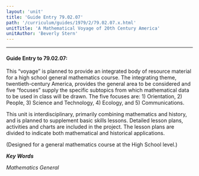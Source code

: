 ```yaml
---
layout: 'unit'
title: 'Guide Entry 79.02.07'
path: '/curriculum/guides/1979/2/79.02.07.x.html'
unitTitle: 'A Mathematical Voyage of 20th Century America'
unitAuthor: 'Beverly Stern'
---
```


<body>
<hr/>
 <h4>
  Guide Entry to 79.02.07:
 </h4>
 This “voyage” is planned to provide an integrated body of resource material for a high school general mathematics course.  The integrating theme, twentieth-century America, provides the general area to be considered and five “focuses” supply the specific subtopics from which mathematical data to be used in class will be drawn.  The five focuses are: 1) Orientation, 2) People, 3) Science and Technology, 4) Ecology, and 5) Communications.
 <p>
  This unit is interdisciplinary, primarily combining mathematics and history, and is planned to supplement basic skills lessons.  Detailed lesson plans, activities and charts are included in the project.  The lesson plans are divided to indicate both mathematical and historical applications.
 </p>
 <p>
  (Designed for a general mathematics course at the High School level.)
 </p>
<p>
  <b>
   <i>
    Key Words
   </i>
  </b>
  <br/>
 </p>
 <p>
  <i>
   Mathematics General
  </i>
 </p>

</body>
